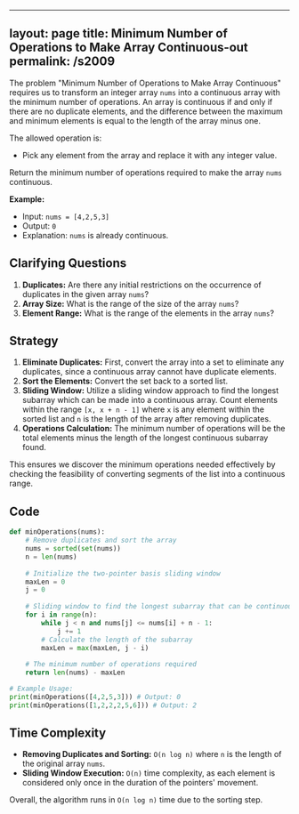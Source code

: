 
---
layout: page
title:  Minimum Number of Operations to Make Array Continuous-out
permalink: /s2009
---

The problem "Minimum Number of Operations to Make Array Continuous" requires us to transform an integer array `nums` into a continuous array with the minimum number of operations. An array is continuous if and only if there are no duplicate elements, and the difference between the maximum and minimum elements is equal to the length of the array minus one.

The allowed operation is:
- Pick any element from the array and replace it with any integer value.

Return the minimum number of operations required to make the array `nums` continuous.

**Example:**
- Input: `nums = [4,2,5,3]`
- Output: `0`
- Explanation: `nums` is already continuous.

## Clarifying Questions
1. **Duplicates:** Are there any initial restrictions on the occurrence of duplicates in the given array `nums`?
2. **Array Size:** What is the range of the size of the array `nums`?
3. **Element Range:** What is the range of the elements in the array `nums`?

## Strategy
1. **Eliminate Duplicates:** First, convert the array into a set to eliminate any duplicates, since a continuous array cannot have duplicate elements.
2. **Sort the Elements:** Convert the set back to a sorted list.
3. **Sliding Window:** Utilize a sliding window approach to find the longest subarray which can be made into a continuous array. Count elements within the range `[x, x + n - 1]` where `x` is any element within the sorted list and `n` is the length of the array after removing duplicates.
4. **Operations Calculation:** The minimum number of operations will be the total elements minus the length of the longest continuous subarray found.

This ensures we discover the minimum operations needed effectively by checking the feasibility of converting segments of the list into a continuous range.

## Code
```python
def minOperations(nums):
    # Remove duplicates and sort the array
    nums = sorted(set(nums))
    n = len(nums)
    
    # Initialize the two-pointer basis sliding window
    maxLen = 0
    j = 0
    
    # Sliding window to find the longest subarray that can be continuous
    for i in range(n):
        while j < n and nums[j] <= nums[i] + n - 1:
            j += 1
        # Calculate the length of the subarray
        maxLen = max(maxLen, j - i)
    
    # The minimum number of operations required
    return len(nums) - maxLen

# Example Usage:
print(minOperations([4,2,5,3])) # Output: 0
print(minOperations([1,2,2,2,5,6])) # Output: 2
```

## Time Complexity
- **Removing Duplicates and Sorting:** `O(n log n)` where `n` is the length of the original array `nums`.
- **Sliding Window Execution:** `O(n)` time complexity, as each element is considered only once in the duration of the pointers' movement.
  
Overall, the algorithm runs in `O(n log n)` time due to the sorting step.